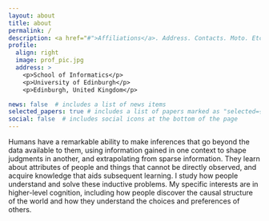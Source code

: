```yaml
---
layout: about
title: about
permalink: /
description: <a href="#">Affiliations</a>. Address. Contacts. Moto. Etc.
profile:
  align: right
  image: prof_pic.jpg
  address: >
    <p>School of Informatics</p>
    <p>University of Edinburgh</p>
    <p>Edinburgh, United Kingdom</p>

news: false  # includes a list of news items
selected_papers: true # includes a list of papers marked as "selected={true}"
social: false  # includes social icons at the bottom of the page
---
```


Humans have a remarkable ability to make inferences that go beyond the data available to them, using information gained in one context to shape judgments in another, and extrapolating from sparse information. They learn about attributes of people and things that cannot be directly observed, and acquire knowledge that aids subsequent learning. I study how people understand and solve these inductive problems. My specific interests are in higher-level cognition, including how people discover the causal structure of the world and how they understand the choices and preferences of others.

